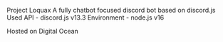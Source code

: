 Project Loquax
A fully chatbot focused discord bot based on discord.js
Used API - discord.js v13.3
Environment - node.js v16

Hosted on Digital Ocean
